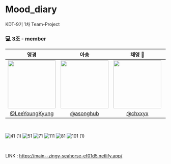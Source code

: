 # Mood_diary
KDT-9기 1차 Team-Project <br/>



### 💻  3조 - member
|                                    영경                                    |                                    아송                                    |                                     채영 👑                                     |                                    민영                                    |                                    
| :------------------------------------------------------------------------: | :------------------------------------------------------------------------: | :------------------------------------------------------------------------: | :------------------------------------------------------------------------: | 
| <img src="https://avatars.githubusercontent.com/u/128415146?v=4" width=150>  | <img src="https://avatars.githubusercontent.com/u/136426795?v=4" width=150> | <img src="https://avatars.githubusercontent.com/u/97508297?v=4" width=150>  |  <img src="https://avatars.githubusercontent.com/u/138436169?v=4" width=150> | 
|                [@LeeYoungKyung](https://github.com/LeeYoungKyung)                 |                    [@asonghub](https://github.com/asonghub)                    |                 [@chxxyx](https://github.com/chxxyx)                 |             [@k-minyoung](https://github.com/k-minyoung)             |                    



<br/>

![41 (1)](https://github.com/chxxyx/mood_diary/assets/97508297/936fe910-0973-49a8-8147-ac5a721344c7)
![51](https://github.com/chxxyx/mood_diary/assets/97508297/52f5e6a8-c2c4-4692-9a5c-60bba9b5923e)
![71](https://github.com/chxxyx/mood_diary/assets/97508297/9eb99579-d524-49fa-9996-a5e8d06ac672)
![111](https://github.com/chxxyx/mood_diary/assets/97508297/8dd023cc-efd6-4d21-af0f-cbf672b4b0bb)
![81](https://github.com/chxxyx/mood_diary/assets/97508297/83770202-9a99-49ee-9c9f-4aa5f3de4aaf)
![101 (1)](https://github.com/chxxyx/mood_diary/assets/97508297/cb119551-e70f-4795-bf71-5dc9357162a1)

<br/>

LINK : https://main--zingy-seahorse-ef01d5.netlify.app/
